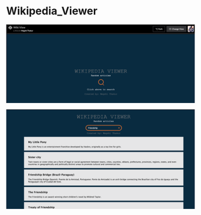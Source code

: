 # Wikipedia_Viewer


![My picture](https://github.com/megshithakur1/Wikipedia_Viewer/blob/master/screenshot/Untitled.png)

![My picture](https://github.com/megshithakur1/Wikipedia_Viewer/blob/master/screenshot/2.png)
